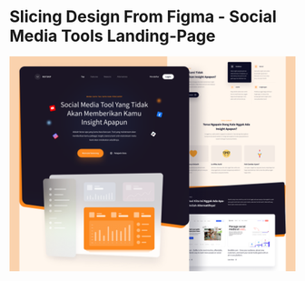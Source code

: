 # Slicing Design From Figma - Social Media Tools Landing-Page
 
![Design preview mas nauval](./public/design/preview.png)

